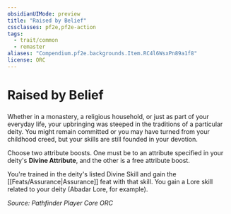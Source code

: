 ```yaml
---
obsidianUIMode: preview
title: "Raised by Belief"
cssclasses: pf2e,pf2e-action
tags:
  - trait/common
  - remaster
aliases: "Compendium.pf2e.backgrounds.Item.RC4l6WsxPn89a1f8"
license: ORC
---
```

# Raised by Belief

### 






Whether in a monastery, a religious household, or just as part of your everyday life, your upbringing was steeped in the traditions of a particular deity. You might remain committed or you may have turned from your childhood creed, but your skills are still founded in your devotion.

Choose two attribute boosts. One must be to an attribute specified in your deity's **Divine Attribute**, and the other is a free attribute boost.

You're trained in the deity's listed Divine Skill and gain the [[Feats/Assurance|Assurance]] feat with that skill. You gain a Lore skill related to your deity (Abadar Lore, for example).

*Source: Pathfinder Player Core*
*ORC*